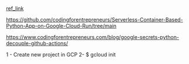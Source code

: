

[ref_link]("https://www.udemy.com/course/serverless-python-applications-on-google-cloud/learn/lecture/36397248?components=add_to_cart%2Cavailable_coupons%2Cbase_purchase_section%2Cbuy_button%2Cbuy_for_team%2Ccacheable_buy_button%2Ccacheable_deal_badge%2Ccacheable_discount_expiration%2Ccacheable_price_text%2Ccacheable_purchase_text%2Ccurated_for_ufb_notice_context%2Ccurriculum_context%2Cdeal_badge%2Cdiscount_expiration%2Cgift_this_course%2Cincentives%2Cinstructor_links%2Clifetime_access_context%2Cmoney_back_guarantee%2Cprice_text%2Cpurchase_tabs_context%2Cpurchase%2Crecommendation%2Credeem_coupon%2Csidebar_container%2Cpurchase_body_container#overview")

https://github.com/codingforentrepreneurs/Serverless-Container-Based-Python-App-on-Google-Cloud-Run/tree/main

https://www.codingforentrepreneurs.com/blog/google-secrets-python-decouple-github-actions/

1 - Create new project in GCP
2- $ gcloud init
